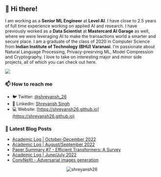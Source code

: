 ## 👋 Hi there!

<!--
**shreyansh26/shreyansh26** is a ✨ _special_ ✨ repository because its `README.md` (this file) appears on your GitHub profile.

Here are some ideas to get you started:

- 🔭 I’m currently working on ...
- 🌱 I’m currently learning ...
- 👯 I’m looking to collaborate on ...
- 🤔 I’m looking for help with ...
- 💬 Ask me about ...
- 📫 How to reach me: ...
- 😄 Pronouns: ...
- ⚡ Fun fact: ...
-->

I am working as a **Senior ML Engineer** at **Level AI**. I have close to 2.5 years of full time experience working on applied AI and research. I have previously worked as a **Data Scientist** at **Mastercard AI Garage** as well, where we were leveraging AI to make the transactions world a smarter and secure place. I am a graduate of the class of 2020 in Computer Science from **Indian Institute of Technology (BHU) Varanasi**. I'm passionate about Natural Language Processing, Privacy-presrving ML, Model Compression and Cryptography. I love to take on interesting major and minor side projects, all of which you can check out here.

![](https://komarev.com/ghpvc/?username=shreyansh26&color=blue)

### 📫 How to reach me
- 🐦 Twitter: [@shreyansh_26](https://twitter.com/shreyansh_26)
- 👥 LinkedIn: [Shreyansh Singh](https://www.linkedin.com/in/shreyansh26/)
- 💻 Website: [https://shreyansh26.github.io](https://shreyansh26.github.io)

### 📕 Latest Blog Posts
<!-- BLOG-POST-LIST:START -->
- [Academic Log | October-December 2022](https://shreyansh26.github.io/post/2023-01-03-academic_log_october_december_22/)
- [Academic Log | August/September 2022](https://shreyansh26.github.io/post/2022-10-13-academic_log_august_septemeber_22/)
- [Paper Summary #7 - Efficient Transformers: A Survey](https://shreyansh26.github.io/post/2022-10-10_efficient_transformers_survey/)
- [Academic Log | June/July 2022](https://shreyansh26.github.io/post/2022-08-04-academic_log_june_july_22/)
- [ConvNeXt - Adversarial images generation](https://shreyansh26.github.io/project/convnext-adversarial/)
<!-- BLOG-POST-LIST:END -->

<p align="center"> <img src="https://github-readme-stats.vercel.app/api?username=shreyansh26&show_icons=true&count_private=true&theme=tokyonight" alt="shreyansh26" />
